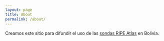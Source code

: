 ```yaml
---
layout: page
title: About
permalink: /about/
---
```


Creamos este sitio para difundir el uso de las [sondas RIPE Atlas](https://atlas.ripe.net/) en Bolivia.
